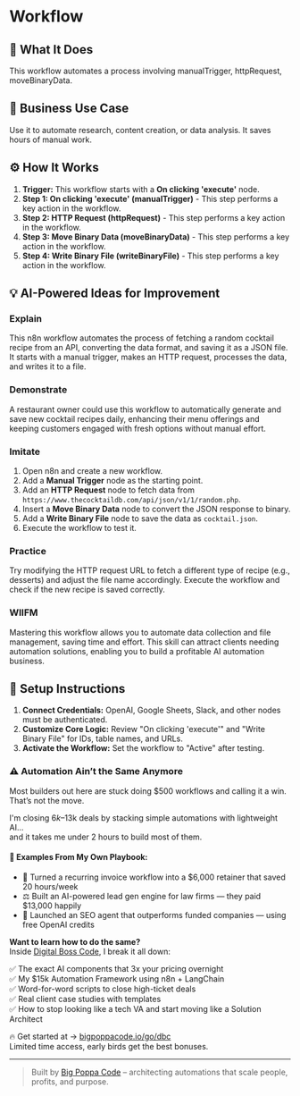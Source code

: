 # Workflow

## 🚀 What It Does
This workflow automates a process involving manualTrigger, httpRequest, moveBinaryData.

## 💼 Business Use Case
Use it to automate research, content creation, or data analysis. It saves hours of manual work.

## ⚙️ How It Works
1.  **Trigger:** This workflow starts with a **On clicking 'execute'** node.
2. **Step 1: On clicking 'execute' (manualTrigger)** - This step performs a key action in the workflow.
3. **Step 2: HTTP Request (httpRequest)** - This step performs a key action in the workflow.
4. **Step 3: Move Binary Data (moveBinaryData)** - This step performs a key action in the workflow.
5. **Step 4: Write Binary File (writeBinaryFile)** - This step performs a key action in the workflow.

## 💡 AI-Powered Ideas for Improvement
### Explain
This n8n workflow automates the process of fetching a random cocktail recipe from an API, converting the data format, and saving it as a JSON file. It starts with a manual trigger, makes an HTTP request, processes the data, and writes it to a file.

### Demonstrate
A restaurant owner could use this workflow to automatically generate and save new cocktail recipes daily, enhancing their menu offerings and keeping customers engaged with fresh options without manual effort.

### Imitate
1. Open n8n and create a new workflow.
2. Add a **Manual Trigger** node as the starting point.
3. Add an **HTTP Request** node to fetch data from `https://www.thecocktaildb.com/api/json/v1/1/random.php`.
4. Insert a **Move Binary Data** node to convert the JSON response to binary.
5. Add a **Write Binary File** node to save the data as `cocktail.json`.
6. Execute the workflow to test it.

### Practice
Try modifying the HTTP request URL to fetch a different type of recipe (e.g., desserts) and adjust the file name accordingly. Execute the workflow and check if the new recipe is saved correctly.

### WIIFM
Mastering this workflow allows you to automate data collection and file management, saving time and effort. This skill can attract clients needing automation solutions, enabling you to build a profitable AI automation business.

## 🔧 Setup Instructions
1. **Connect Credentials:** OpenAI, Google Sheets, Slack, and other nodes must be authenticated.
2. **Customize Core Logic:** Review "On clicking 'execute'" and "Write Binary File" for IDs, table names, and URLs.
3. **Activate the Workflow:** Set the workflow to "Active" after testing.

### ⚠️ Automation Ain’t the Same Anymore

Most builders out here are stuck doing $500 workflows and calling it a win.  
That’s not the move.  

I'm closing $6k–$13k deals by stacking simple automations with lightweight AI...  
and it takes me under 2 hours to build most of them.

#### 🧠 Examples From My Own Playbook:
- 🔁 Turned a recurring invoice workflow into a $6,000 retainer that saved 20 hours/week  
- ⚖️ Built an AI-powered lead gen engine for law firms — they paid $13,000 happily  
- 🚀 Launched an SEO agent that outperforms funded companies — using free OpenAI credits  

**Want to learn how to do the same?**  
Inside [Digital Boss Code](https://bigpoppacode.io/go/dbc), I break it all down:

✅ The exact AI components that 3x your pricing overnight  
✅ My $15k Automation Framework using n8n + LangChain  
✅ Word-for-word scripts to close high-ticket deals  
✅ Real client case studies with templates  
✅ How to stop looking like a tech VA and start moving like a Solution Architect  

🔥 Get started at → [bigpoppacode.io/go/dbc](https://bigpoppacode.io/go/dbc)  
Limited time access, early birds get the best bonuses.

---
> Built by [Big Poppa Code](https://bigpoppacode.io) – architecting automations that scale people, profits, and purpose.
